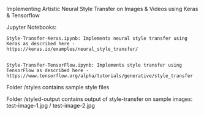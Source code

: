 
Implementing Artistic Neural Style Transfer on Images & Videos using Keras & Tensorflow

Jupyter Notebooks:

	Style-Transfer-Keras.ipynb: Implements neural style transfer using Keras as described here - https://keras.io/examples/neural_style_transfer/


	Style-Transfer-TensorFlow.ipynb: Implements style transfer using TensorFlow as described here - https://www.tensorflow.org/alpha/tutorials/generative/style_transfer


Folder /styles contains sample style files


Folder /styled-output contains output of style-transfer on sample images: test-image-1.jpg / test-image-2.jpg


